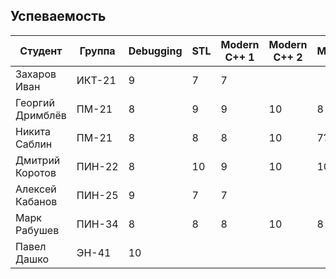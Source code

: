 ## Успеваемость

Студент|Группа|Debugging|STL|Modern C++ 1|Modern C++ 2|Multithreading|Python|Сумма
-|-|-|-|-|-|-|-|-
Захаров Иван|ИКТ-21|9|7|7||||23
Георгий Дримблёв|ПМ-21|8|9|9|10|8||44
Никита Саблин|ПМ-21|8|8|8|10|7?||41
Дмитрий Коротов|ПИН-22|8|10|9|10|10|10|57
Алексей Кабанов|ПИН-25|9|7|7||||23
Марк Рабушев|ПИН-34|8|8|8|10|8|10|52
Павел Дашко|ЭН-41|10||||||10
